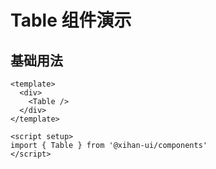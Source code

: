 # Table 组件演示

## 基础用法

```vue
<template>
  <div>
    <Table />
  </div>
</template>

<script setup>
import { Table } from '@xihan-ui/components'
</script>
```
